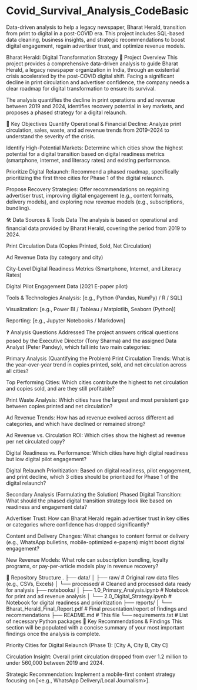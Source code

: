 # Covid_Survival_Analysis_CodeBasic
Data-driven analysis to help a legacy newspaper, Bharat Herald, transition from print to digital in a post-COVID era. This project includes SQL-based data cleaning, business insights, and strategic recommendations to boost digital engagement, regain advertiser trust, and optimize revenue models.


Bharat Herald: Digital Transformation Strategy
📰 Project Overview
This project provides a comprehensive data-driven analysis to guide Bharat Herald, a legacy newspaper organization in India, through an existential crisis accelerated by the post-COVID digital shift. Facing a significant decline in print circulation and advertiser confidence, the company needs a clear roadmap for digital transformation to ensure its survival.

The analysis quantifies the decline in print operations and ad revenue between 2019 and 2024, identifies recovery potential in key markets, and proposes a phased strategy for a digital relaunch.

🎯 Key Objectives
Quantify Operational & Financial Decline: Analyze print circulation, sales, waste, and ad revenue trends from 2019–2024 to understand the severity of the crisis.

Identify High-Potential Markets: Determine which cities show the highest potential for a digital transition based on digital readiness metrics (smartphone, internet, and literacy rates) and existing performance.

Prioritize Digital Relaunch: Recommend a phased roadmap, specifically prioritizing the first three cities for Phase 1 of the digital relaunch.

Propose Recovery Strategies: Offer recommendations on regaining advertiser trust, improving digital engagement (e.g., content formats, delivery models), and exploring new revenue models (e.g., subscriptions, bundling).

🛠️ Data Sources & Tools
Data
The analysis is based on operational and financial data provided by Bharat Herald, covering the period from 2019 to 2024.

Print Circulation Data (Copies Printed, Sold, Net Circulation)

Ad Revenue Data (by category and city)

City-Level Digital Readiness Metrics (Smartphone, Internet, and Literacy Rates)

Digital Pilot Engagement Data (2021 E-paper pilot)

Tools & Technologies
Analysis: [e.g., Python (Pandas, NumPy) / R / SQL]

Visualization: [e.g., Power BI / Tableau / Matplotlib, Seaborn (Python)]

Reporting: [e.g., Jupyter Notebooks / Markdown]

❓ Analysis Questions Addressed
The project answers critical questions posed by the Executive Director (Tony Sharma) and the assigned Data Analyst (Peter Pandey), which fall into two main categories:

Primary Analysis (Quantifying the Problem)
Print Circulation Trends: What is the year-over-year trend in copies printed, sold, and net circulation across all cities?

Top Performing Cities: Which cities contribute the highest to net circulation and copies sold, and are they still profitable?

Print Waste Analysis: Which cities have the largest and most persistent gap between copies printed and net circulation?

Ad Revenue Trends: How has ad revenue evolved across different ad categories, and which have declined or remained strong?

Ad Revenue vs. Circulation ROI: Which cities show the highest ad revenue per net circulated copy?

Digital Readiness vs. Performance: Which cities have high digital readiness but low digital pilot engagement?

Digital Relaunch Prioritization: Based on digital readiness, pilot engagement, and print decline, which 3 cities should be prioritized for Phase 1 of the digital relaunch?

Secondary Analysis (Formulating the Solution)
Phased Digital Transition: What should the phased digital transition strategy look like based on readiness and engagement data?

Advertiser Trust: How can Bharat Herald regain advertiser trust in key cities or categories where confidence has dropped significantly?

Content and Delivery Changes: What changes to content format or delivery (e.g., WhatsApp bulletins, mobile-optimized e-papers) might boost digital engagement?

New Revenue Models: What role can subscription bundling, loyalty programs, or pay-per-article models play in revenue recovery?

📂 Repository Structure
.
├── data/
│   ├── raw/                  # Original raw data files (e.g., CSVs, Excels)
│   └── processed/            # Cleaned and processed data ready for analysis
├── notebooks/
│   ├── 1.0_Primary_Analysis.ipynb # Notebook for print and ad revenue analysis
│   └── 2.0_Digital_Strategy.ipynb # Notebook for digital readiness and prioritization
├── reports/
│   └── Bharat_Herald_Final_Report.pdf # Final presentation/report of findings and recommendations
├── README.md               # This file
└── requirements.txt        # List of necessary Python packages
🚀 Key Recommendations & Findings
This section will be populated with a concise summary of your most important findings once the analysis is complete.

Priority Cities for Digital Relaunch (Phase 1): [City A, City B, City C]

Circulation Insight: Overall print circulation dropped from over 1.2 million to under 560,000 between 2019 and 2024.

Strategic Recommendation: Implement a mobile-first content strategy focusing on [<e.g., WhatsApp Delivery/Local Journalism>].
